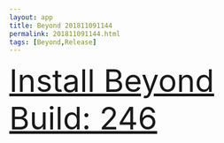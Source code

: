 ```yaml
---
layout: app
title: Beyond 201811091144
permalink: 201811091144.html
tags: [Beyond,Release]
---
```

<div class="pure-g">
    <div class="pure-u-1-1" style="font-size: 4em">
        <a class="pure-button-primary" href="itms-services://?action=download-manifest&url=https%3A%2F%2Flitsungyisigono.github.io%2FTestScript%2Fmanifests%2F201811091144.plist"><i class="fa fa-download" aria-hidden="true"></i>Install Beyond Build: 246</a>
    </div>
</div>